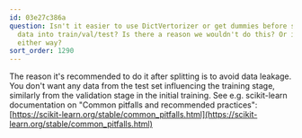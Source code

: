 ```yaml
---
id: 03e27c386a
question: Isn't it easier to use DictVertorizer or get dummies before splitting the
  data into train/val/test? Is there a reason we wouldn't do this? Or is it the same
  either way?
sort_order: 1290
---
```


The reason it's recommended to do it after splitting is to avoid data leakage. You don't want any data from the test set influencing the training stage, similarly from the validation stage in the initial training. See e.g. scikit-learn documentation on "Common pitfalls and recommended practices": [https://scikit-learn.org/stable/common_pitfalls.html](https://scikit-learn.org/stable/common_pitfalls.html)